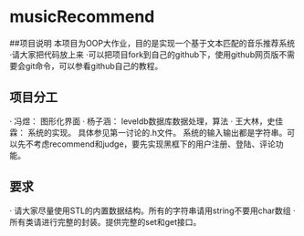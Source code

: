 # musicRecommend
##项目说明
本项目为OOP大作业，目的是实现一个基于文本匹配的音乐推荐系统
·请大家把代码放上来
·可以把项目fork到自己的github下，使用github网页版不需要会git命令，可以参看github自己的教程。

## 项目分工
· 冯煜：
   图形化界面
· 杨子涵：
   leveldb数据库数据处理，算法
· 王大林，史佳霖：
   系统的实现。
   具体参见第一讨论的.h文件。
   系统的输入输出都是字符串。可以先不考虑recommend和judge，要先实现黑框下的用户注册、登陆、评论功能。
## 要求
· 请大家尽量使用STL的内置数据结构。所有的字符串请用string不要用char数组
· 所有类请进行完整的封装。提供完整的set和get接口。

  
 





